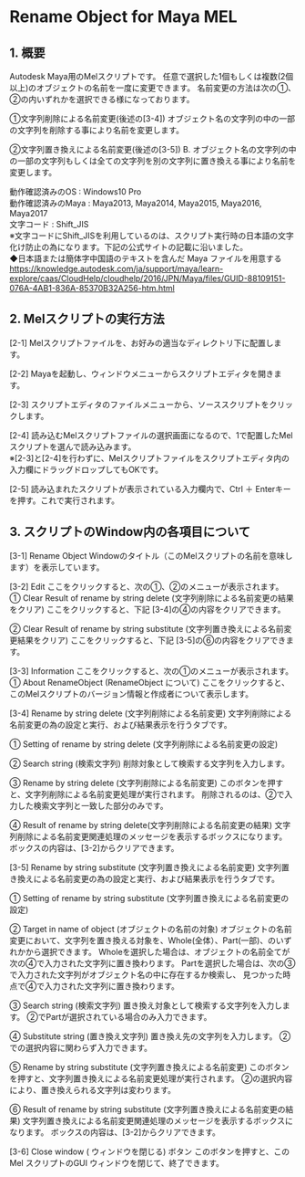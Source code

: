 # Rename Object for Maya MEL

## 1. 概要
Autodesk Maya用のMelスクリプトです。
任意で選択した1個もしくは複数(2個以上)のオブジェクトの名前を一度に変更できます。
名前変更の方法は次の①、②の内いずれかを選択できる様になっております。

①文字列削除による名前変更(後述の[3-4])
オブジェクト名の文字列の中の一部の文字列を削除する事により名前を変更します。

②文字列置き換えによる名前変更(後述の[3-5])
B. オブジェクト名の文字列の中の一部の文字列もしくは全ての文字列を別の文字列に置き換える事により名前を変更します。


動作確認済みのOS : Windows10 Pro  
動作確認済みのMaya : Maya2013, Maya2014, Maya2015, Maya2016, Maya2017  
文字コード : Shift_JIS  
※文字コードにShift_JISを利用しているのは、スクリプト実行時の日本語の文字化け防止の為になります。下記の公式サイトの記載に沿いました。  
◆日本語または簡体字中国語のテキストを含んだ Maya ファイルを用意する  
https://knowledge.autodesk.com/ja/support/maya/learn-explore/caas/CloudHelp/cloudhelp/2016/JPN/Maya/files/GUID-88109151-076A-4AB1-836A-85370B32A256-htm.html



## 2. Melスクリプトの実行方法

[2-1] Melスクリプトファイルを、お好みの適当なディレクトリ下に配置します。
 
[2-2] Mayaを起動し、ウィンドウメニューからスクリプトエディタを開きます。

[2-3] スクリプトエディタのファイルメニューから、ソーススクリプトをクリックします。

[2-4] 読み込むMelスクリプトファイルの選択画面になるので、1で配置したMelスクリプトを選んで読み込みます。  
※[2-3]と[2-4]を行わずに、Melスクリプトファイルをスクリプトエディタ内の入力欄にドラッグドロップしてもOKです。

[2-5] 読み込まれたスクリプトが表示されている入力欄内で、Ctrl ＋ Enterキーを押す。これで実行されます。  



## 3. スクリプトのWindow内の各項目について
[3-1] Rename Object
Windowのタイトル（このMelスクリプトの名前を意味します）を表示しています。


[3-2] Edit
ここをクリックすると、次の①、②のメニューが表示されます。
① Clear Result of rename by string delete (文字列削除による名前変更の結果をクリア)
ここをクリックすると、下記 [3-4]の④の内容をクリアできます。

② Clear Result of rename by string substitute (文字列置き換えによる名前変更結果をクリア)
ここをクリックすると、下記 [3-5]の⑥の内容をクリアできます。


[3-3] Information
ここをクリックすると、次の①のメニューが表示されます。
① About RenameObject (RenameObject について)
ここをクリックすると、このMelスクリプトのバージョン情報と作成者について表示します。


[3-4] Rename by string delete (文字列削除による名前変更)
文字列削除による名前変更の為の設定と実行、および結果表示を行うタブです。

① Setting of rename by string delete (文字列削除による名前変更の設定)

② Search string (検索文字列)
削除対象として検索する文字列を入力します。

③ Rename by string delete (文字列削除による名前変更)
このボタンを押すと、文字列削除による名前変更処理が実行されます。
削除されるのは、②で入力した検索文字列と一致した部分のみです。

④ Result of rename by string delete(文字列削除による名前変更の結果)
文字列削除による名前変更関連処理のメッセージを表示するボックスになります。
ボックスの内容は、[3-2]からクリアできます。


[3-5] Rename by string substitute (文字列置き換えによる名前変更)
文字列置き換えによる名前変更の為の設定と実行、および結果表示を行うタブです。

① Setting of rename by string substitute (文字列置き換えによる名前変更の設定)

② Target in name of object (オブジェクトの名前の対象)
オブジェクトの名前変更において、文字列を置き換える対象を、Whole(全体）、Part(一部)、のいずれかから選択できます。
Wholeを選択した場合は、オブジェクトの名前全てが次の④で入力された文字列に置き換わります。
Partを選択した場合は、次の③で入力された文字列がオブジェクト名の中に存在するか検索し、
見つかった時点で④で入力された文字列に置き換わります。

③ Search string (検索文字列)
置き換え対象として検索する文字列を入力します。
②でPartが選択されている場合のみ入力できます。

④ Substitute string (置き換え文字列)
置き換え先の文字列を入力します。
②での選択内容に関わらず入力できます。

⑤ Rename by string substitute (文字列置き換えによる名前変更)
このボタンを押すと、文字列置き換えによる名前変更処理が実行されます。
②の選択内容により、置き換えられる文字列は変わります。

⑥ Result of rename by string substitute (文字列置き換えによる名前変更の結果)
文字列置き換えによる名前変更関連処理のメッセージを表示するボックスになります。
ボックスの内容は、[3-2]からクリアできます。


[3-6] Close window ( ウィンドウを閉じる) ボタン
このボタンを押すと、このMel スクリプトのGUI ウィンドウを閉じて、終了できます。
